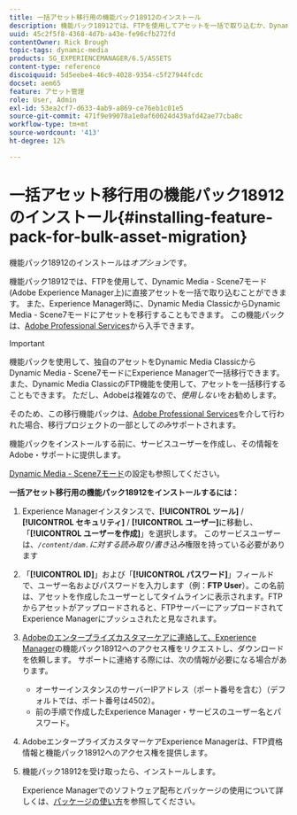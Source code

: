 ```yaml
---
title: 一括アセット移行用の機能パック18912のインストール
description: 機能パック18912では、FTPを使用してアセットを一括で取り込むか、Dynamic Media ClassicからAdobe Experience ManagerのDynamic Mediaにアセットを移行できます。 このオプションの機能パックは、アドビサポートから入手できます。
uuid: 45c2f5f8-4368-4d7b-a43e-fe96cfb272fd
contentOwner: Rick Brough
topic-tags: dynamic-media
products: SG_EXPERIENCEMANAGER/6.5/ASSETS
content-type: reference
discoiquuid: 5d5eebe4-46c9-4028-9354-c5f27944fcdc
docset: aem65
feature: アセット管理
role: User, Admin
exl-id: 53ea2cf7-d633-4ab9-a869-ce76eb1c01e5
source-git-commit: 471f9e99078a1e0af60024d439afd42ae77cba8c
workflow-type: tm+mt
source-wordcount: '413'
ht-degree: 12%

---
```


# 一括アセット移行用の機能パック18912のインストール{#installing-feature-pack-for-bulk-asset-migration}

機能パック18912のインストールは&#x200B;*オプション*&#x200B;です。

機能パック18912では、FTPを使用して、Dynamic Media - Scene7モード(Adobe Experience Manager上)に直接アセットを一括で取り込むことができます。 また、Experience Manager時に、Dynamic Media ClassicからDynamic Media - Scene7モードにアセットを移行することもできます。 この機能パックは、[Adobe Professional Services](https://business.adobe.com/customers/consulting-services/main.html)から入手できます。

>[!IMPORTANT]
>
>機能パックを使用して、独自のアセットをDynamic Media ClassicからDynamic Media - Scene7モードにExperience Managerで一括移行できます。 また、Dynamic Media ClassicのFTP機能を使用して、アセットを一括移行することもできます。 ただし、Adobeは複雑なので、*使用しない*&#x200B;をお勧めします。
>
>そのため、この移行機能パックは、[Adobe Professional Services](https://business.adobe.com/customers/consulting-services/main.html)を介して行われた場合、移行プロジェクトの一部として&#x200B;*のみ*&#x200B;サポートされます。

機能パックをインストールする前に、サービスユーザーを作成し、その情報をAdobe・サポートに提供します。

[Dynamic Media - Scene7モード](/help/assets/config-dms7.md)の設定も参照してください。

**一括アセット移行用の機能パック18912をインストールするには：**

1. Experience Managerインスタンスで、**[!UICONTROL ツール]** / **[!UICONTROL セキュリティ]** / **[!UICONTROL ユーザー]**&#x200B;に移動し、「**[!UICONTROL ユーザーを作成]**」を選択します。 このサービスユーザーは、*`/content/dam.`に対する読み取り/書き込み*&#x200B;権限を持っている必要があります
1. 「**[!UICONTROL ID]**」および「**[!UICONTROL パスワード]**」フィールドで、ユーザー名およびパスワードを入力します（例：**FTP User**）。この名前は、アセットを作成したユーザーとしてタイムラインに表示されます。FTPからアセットがアップロードされると、FTPサーバーにアップロードされてExperience Managerにプッシュされたと見なされます。
1. [Adobeのエンタープライズカスタマーケアに連絡して、Experience Manager](https://experienceleague.adobe.com/?support-solution=General#support)の機能パック18912へのアクセス権をリクエストし、ダウンロードを依頼します。 サポートに連絡する際には、次の情報が必要になる場合があります。

   * オーサーインスタンスのサーバーIPアドレス（ポート番号を含む）（デフォルトでは、ポート番号は4502）。
   * 前の手順で作成したExperience Manager・サービスのユーザー名とパスワード。

1. AdobeエンタープライズカスタマーケアExperience Managerは、FTP資格情報と機能パック18912へのアクセス権を提供します。
1. 機能パック18912を受け取ったら、インストールします。

   Experience Managerでのソフトウェア配布とパッケージの使用について詳しくは、[パッケージの使い方](/help/sites-administering/package-manager.md)を参照してください。

